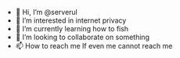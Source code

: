 - 👋 Hi, I’m @serverul
- 👀 I’m interested in internet privacy
- 🌱 I’m currently learning how to fish
- 💞️ I’m looking to collaborate on something
- 📫 How to reach me If even me cannot reach me

<!---
serverul/serverul is a ✨ special ✨ repository because its `README.md` (this file) appears on your GitHub profile.
You can click the Preview link to take a look at your changes.
--->
